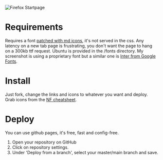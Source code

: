 ![Firefox Startpage](https://johansen.software/firefox-startpage/images/screenshot-2022.png)

# Requirements

Requires a font [patched with md icons](https://github.com/ryanoasis/nerd-fonts), it's not served in the css. Any latency on a new tab page is frustrating, you don't want the page to hang on a 300kb ttf request. Ubuntu is provided in the /fonts directory. My screenshot is using a proprietary font but a similar one is [Inter from Google Fonts](https://fonts.google.com/specimen/Inter).

# Install

Just fork, change the links and icons to whatever you want and deploy. Grab icons from the [NF cheatsheet](https://www.nerdfonts.com/cheat-sheet).

# Deploy

You can use github pages, it's free, fast and config-free.

1. Open your repository on GitHub
2. Click on repository settings.
3. Under 'Deploy from a branch', select your master/main branch and save.

